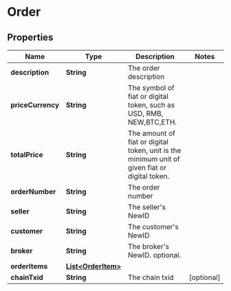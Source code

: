 
# Order

## Properties
Name | Type | Description | Notes
------------ | ------------- | ------------- | -------------
**description** | **String** | The order description | 
**priceCurrency** | **String** | The symbol of fiat or digital token, such as USD, RMB, NEW,BTC,ETH. | 
**totalPrice** | **String** | The amount of fiat or digital token, unit is the minimum unit of given fiat or digital token. | 
**orderNumber** | **String** | The order number | 
**seller** | **String** | The seller&#39;s NewID | 
**customer** | **String** | The customer&#39;s NewID | 
**broker** | **String** | The broker&#39;s NewID. optional. | 
**orderItems** | [**List&lt;OrderItem&gt;**](OrderItem.md) |  | 
**chainTxid** | **String** | The chain txid |  [optional]



